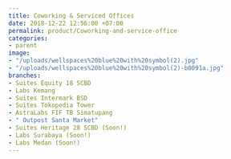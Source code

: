 ```yaml
---
title: Coworking & Serviced Offices
date: 2018-12-22 12:56:00 +07:00
permalink: product/Coworking-and-service-office
categories:
- parent
image:
- "/uploads/wellspaces%20blue%20with%20symbol(2).jpg"
- "/uploads/wellspaces%20blue%20with%20symbol(2)-b0091a.jpg"
branches:
- Suites Equity 18 SCBD
- Labs Kemang
- Suites Intermark BSD
- Suites Tokopedia Tower
- AstraLabs FIF TB Simatupang
- " Outpost Santa Market"
- Suites Heritage 28 SCBD (Soon!)
- Labs Surabaya (Soon!)
- Labs Medan (Soon!)
---
```


